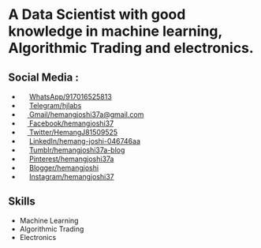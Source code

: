 # A Data Scientist with good knowledge in machine learning, Algorithmic Trading and electronics.

## Social Media :
* <img src="https://raw.githubusercontent.com/bradvin/social-share-urls/master/images/logo-icons/whatsapp.jpg" width="15px;"/> [WhatsApp/917016525813](https://wa.me/917016525813)
* <img src="https://raw.githubusercontent.com/bradvin/social-share-urls/master/images/logo-icons/telegram.me.jpg" width="15px;"/> [Telegram/hjlabs](https://t.me/hjlabs)
* [<img src="https://raw.githubusercontent.com/bradvin/social-share-urls/master/images/logo-icons/email.jpg" width="15px;"/> Gmail/hemangjoshi37a@gmail.com](mailto:hemangjoshi37a@gmail.com)
* [<img src="https://raw.githubusercontent.com/bradvin/social-share-urls/master/images/logo-icons/facebook.jpg" width="15px;"/> Facebook/hemangjoshi37](https://www.facebook.com/hemangjoshi37/)
* [<img src="https://raw.githubusercontent.com/bradvin/social-share-urls/master/images/logo-icons/twitter.jpg" width="15px;"/> Twitter/HemangJ81509525](https://twitter.com/HemangJ81509525)
* <img src="https://raw.githubusercontent.com/bradvin/social-share-urls/master/images/logo-icons/linkedin.jpg" width="15px;"/> [LinkedIn/hemang-joshi-046746aa](https://www.linkedin.com/in/hemang-joshi-046746aa/)
* <img src="https://raw.githubusercontent.com/bradvin/social-share-urls/master/images/logo-icons/tumblr.jpg" width="15px;"/> [Tumblr/hemangjoshi37a-blog](https://www.tumblr.com/blog/hemangjoshi37a-blog)
* <img src="https://raw.githubusercontent.com/bradvin/social-share-urls/master/images/logo-icons/pinterest.jpg" width="15px;"/> [Pinterest/hemangjoshi37a](https://in.pinterest.com/hemangjoshi37a/)
* <img src="https://raw.githubusercontent.com/bradvin/social-share-urls/master/images/logo-icons/blogger.jpg" width="15px;"/> [Blogger/hemangjoshi](http://hemangjoshi.blogspot.com/)
* <img src="https://raw.githubusercontent.com/bradvin/social-share-urls/master/images/logo-icons/instapaper.jpg" width="15px;"/> [Instagram/hemangjoshi37](https://www.instagram.com/hemangjoshi37/)

## Skills
- Machine Learning
- Algorithmic Trading
- Electronics
